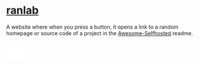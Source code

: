 # [ranlab](https://steamwo1f.github.io/ranlab/)
A website where when you press a button, it opens a link to a random homepage or source code of a project in the [Awesome-Selfhosted](https://github.com/awesome-selfhosted/awesome-selfhosted) readme.

<img src="https://raw.githubusercontent.com/SteamWo1f/ranlab/main/assets/dice-white.svg" width="50" height="50">
